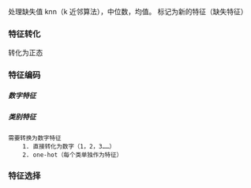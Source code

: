 处理缺失值
knn（k 近邻算法），中位数，均值。
标记为新的特征（缺失特征）

### 特征转化
转化为正态

### 特征编码
##### 数字特征
##### 类别特征
	需要转换为数字特征
		1. 直接转化为数字（1，2，3……）
		2. one-hot（每个类单独作为特征）

### 特征选择
